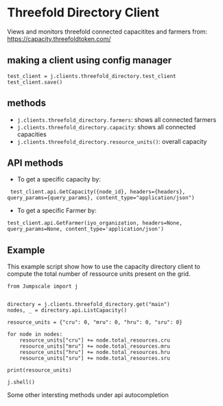 # Threefold Directory Client
Views and monitors threefold connected capacitites and farmers from: https://capacity.threefoldtoken.com/

## making a client using config manager
```
test_client = j.clients.threefold_directory.test_client 
test_client.save()
```
## methods
- `j.clients.threefold_directory.farmers`: shows all connected farmers
- `j.clients.threefold_directory.capacity`: shows all connected capacities
- `j.clients.threefold_directory.resource_units()`: overall capacity

## API methods
- To get a specific capacity by:

` test_client.api.GetCapacity({node_id}, headers={headers}, query_params={query_params}, content_type="application/json")`

- To get a specific Farmer by: 

`test_client.api.GetFarmer(iyo_organization, headers=None, query_params=None, content_type='application/json') `

## Example
This example script show how to use the capacity directory client to
compute the total number of ressource units present on the grid.

```
from Jumpscale import j


directory = j.clients.threefold_directory.get("main")
nodes, _ = directory.api.ListCapacity()

resource_units = {"cru": 0, "mru": 0, "hru": 0, "sru": 0}

for node in nodes:
    resource_units["cru"] += node.total_resources.cru
    resource_units["mru"] += node.total_resources.mru
    resource_units["hru"] += node.total_resources.hru
    resource_units["sru"] += node.total_resources.sru

print(resource_units)

j.shell()
```
Some other intersting methods under api autocompletion 